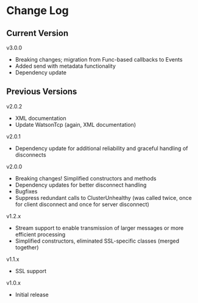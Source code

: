 # Change Log

## Current Version

v3.0.0

- Breaking changes; migration from Func-based callbacks to Events
- Added send with metadata functionality
- Dependency update

## Previous Versions

v2.0.2

- XML documentation
- Update WatsonTcp (again, XML documentation)

v2.0.1

- Dependency update for additional reliability and graceful handling of disconnects

v2.0.0

- Breaking changes!  Simplified constructors and methods
- Dependency updates for better disconnect handling
- Bugfixes
- Suppress redundant calls to ClusterUnhealthy (was called twice, once for client disconnect and once for server disconnect)

v1.2.x

- Stream support to enable transmission of larger messages or more efficient processing
- Simplified constructors, eliminated SSL-specific classes (merged together)

v1.1.x

- SSL support

v1.0.x

- Initial release


